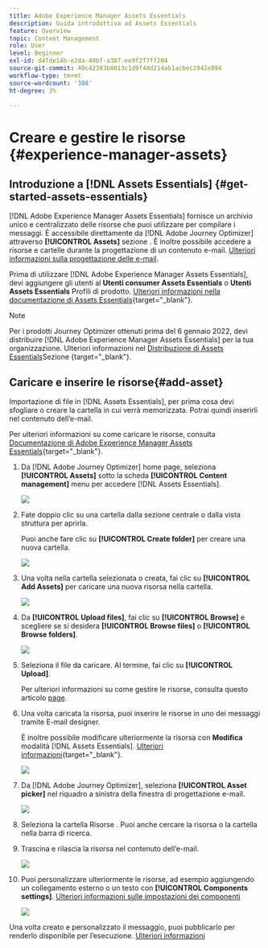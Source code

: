 ```yaml
---
title: Adobe Experience Manager Assets Essentials
description: Guida introduttiva ad Assets Essentials
feature: Overview
topic: Content Management
role: User
level: Beginner
exl-id: d4fde14b-e2da-40bf-a387-ee9f2f7ff204
source-git-commit: 40c42303b8013c1d9f4dd214ab1acbec2942e094
workflow-type: tm+mt
source-wordcount: '388'
ht-degree: 3%

---
```


# Creare e gestire le risorse {#experience-manager-assets}

## Introduzione a [!DNL Assets Essentials] {#get-started-assets-essentials}

[!DNL Adobe Experience Manager Assets Essentials] fornisce un archivio unico e centralizzato delle risorse che puoi utilizzare per compilare i messaggi. È accessibile direttamente da [!DNL Adobe Journey Optimizer] attraverso **[!UICONTROL Assets]** sezione . È inoltre possibile accedere a risorse e cartelle durante la progettazione di un contenuto e-mail. [Ulteriori informazioni sulla progettazione delle e-mail](design-emails.md).

Prima di utilizzare [!DNL Adobe Experience Manager Assets Essentials], devi aggiungere gli utenti al **Utenti consumer Assets Essentials** o **Utenti Assets Essentials** Profili di prodotto. [Ulteriori informazioni nella documentazione di Assets Essentials](https://experienceleague.adobe.com/docs/experience-manager-assets-essentials/help/deploy-administer.html){target=&quot;_blank&quot;}.

>[!NOTE]
>Per i prodotti Journey Optimizer ottenuti prima del 6 gennaio 2022, devi distribuire [!DNL Adobe Experience Manager Assets Essentials] per la tua organizzazione. Ulteriori informazioni nel [Distribuzione di Assets Essentials](https://experienceleague.adobe.com/docs/experience-manager-assets-essentials/help/deploy-administer.html)Sezione {target=&quot;_blank&quot;}.

## Caricare e inserire le risorse{#add-asset}

Importazione di file in [!DNL Assets Essentials], per prima cosa devi sfogliare o creare la cartella in cui verrà memorizzata. Potrai quindi inserirli nel contenuto dell’e-mail.

Per ulteriori informazioni su come caricare le risorse, consulta [Documentazione di Adobe Experience Manager Assets Essentials](https://experienceleague.adobe.com/docs/experience-manager-assets-essentials/help/add-delete.html){target=&quot;_blank&quot;}.

1. Da [!DNL Adobe Journey Optimizer] home page, seleziona **[!UICONTROL Assets]** sotto la scheda **[!UICONTROL Content management]** menu per accedere [!DNL Assets Essentials].

   ![](assets/media_library_1.png)

1. Fate doppio clic su una cartella dalla sezione centrale o dalla vista struttura per aprirla.

   Puoi anche fare clic su **[!UICONTROL Create folder]** per creare una nuova cartella.

   ![](assets/media_library_8.png)

1. Una volta nella cartella selezionata o creata, fai clic su **[!UICONTROL Add Assets]** per caricare una nuova risorsa nella cartella.

   ![](assets/media_library_2.png)

1. Da **[!UICONTROL Upload files]**, fai clic su **[!UICONTROL Browse]** e scegliere se si desidera **[!UICONTROL Browse files]** o **[!UICONTROL Browse folders]**.

   ![](assets/media_library_3.png)

1. Seleziona il file da caricare. Al termine, fai clic su **[!UICONTROL Upload]**.

   Per ulteriori informazioni su come gestire le risorse, consulta questo articolo [page](https://experienceleague.adobe.com/docs/experience-manager-assets-essentials/help/manage-organize.html).

1. Una volta caricata la risorsa, puoi inserire le risorse in uno dei messaggi tramite E-mail designer.

   È inoltre possibile modificare ulteriormente la risorsa con **Modifica** modalità [!DNL Assets Essentials]. [Ulteriori informazioni](https://experienceleague.adobe.com/docs/experience-manager-assets-essentials/help/edit-images.html){target=&quot;_blank&quot;}.

   ![](assets/media_library_12.png)

1. Da [!DNL Adobe Journey Optimizer], seleziona **[!UICONTROL Asset picker]** nel riquadro a sinistra della finestra di progettazione e-mail.

   ![](assets/media_library_5.png)

1. Seleziona la cartella Risorse . Puoi anche cercare la risorsa o la cartella nella barra di ricerca.

1. Trascina e rilascia la risorsa nel contenuto dell’e-mail.

   ![](assets/media_library_6.png)

1. Puoi personalizzare ulteriormente le risorse, ad esempio aggiungendo un collegamento esterno o un testo con **[!UICONTROL Components settings]**. [Ulteriori informazioni sulle impostazioni dei componenti](content-components.md)

   ![](assets/media_library_13.png)

Una volta creato e personalizzato il messaggio, puoi pubblicarlo per renderlo disponibile per l’esecuzione. [Ulteriori informazioni](../messages/publish-manage-message.md)
